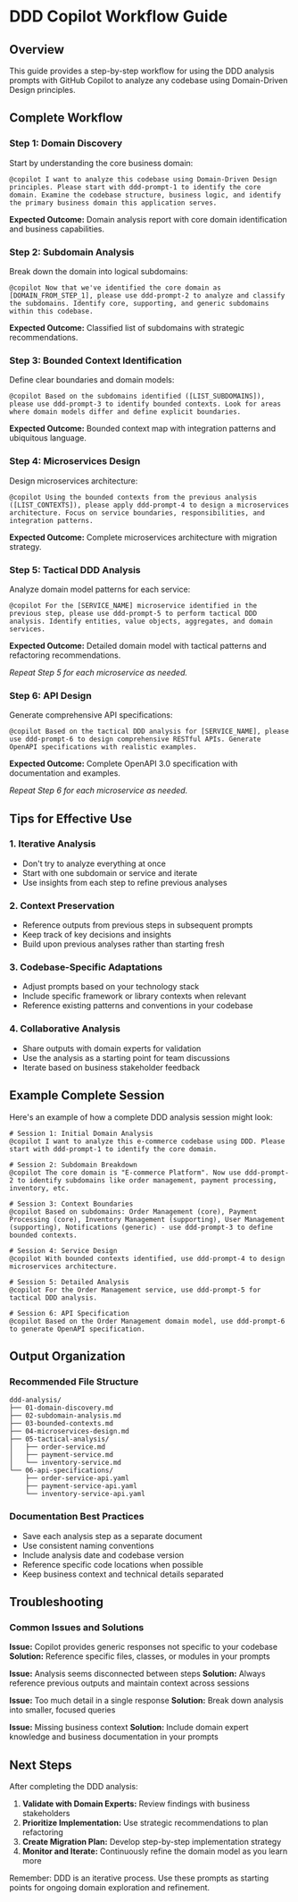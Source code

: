 # DDD Copilot Workflow Guide

## Overview
This guide provides a step-by-step workflow for using the DDD analysis prompts with GitHub Copilot to analyze any codebase using Domain-Driven Design principles.

## Complete Workflow

### Step 1: Domain Discovery
Start by understanding the core business domain:

```
@copilot I want to analyze this codebase using Domain-Driven Design principles. Please start with ddd-prompt-1 to identify the core domain. Examine the codebase structure, business logic, and identify the primary business domain this application serves.
```

**Expected Outcome:** Domain analysis report with core domain identification and business capabilities.

### Step 2: Subdomain Analysis
Break down the domain into logical subdomains:

```
@copilot Now that we've identified the core domain as [DOMAIN_FROM_STEP_1], please use ddd-prompt-2 to analyze and classify the subdomains. Identify core, supporting, and generic subdomains within this codebase.
```

**Expected Outcome:** Classified list of subdomains with strategic recommendations.

### Step 3: Bounded Context Identification
Define clear boundaries and domain models:

```
@copilot Based on the subdomains identified ([LIST_SUBDOMAINS]), please use ddd-prompt-3 to identify bounded contexts. Look for areas where domain models differ and define explicit boundaries.
```

**Expected Outcome:** Bounded context map with integration patterns and ubiquitous language.

### Step 4: Microservices Design
Design microservices architecture:

```
@copilot Using the bounded contexts from the previous analysis ([LIST_CONTEXTS]), please apply ddd-prompt-4 to design a microservices architecture. Focus on service boundaries, responsibilities, and integration patterns.
```

**Expected Outcome:** Complete microservices architecture with migration strategy.

### Step 5: Tactical DDD Analysis
Analyze domain model patterns for each service:

```
@copilot For the [SERVICE_NAME] microservice identified in the previous step, please use ddd-prompt-5 to perform tactical DDD analysis. Identify entities, value objects, aggregates, and domain services.
```

**Expected Outcome:** Detailed domain model with tactical patterns and refactoring recommendations.

*Repeat Step 5 for each microservice as needed.*

### Step 6: API Design
Generate comprehensive API specifications:

```
@copilot Based on the tactical DDD analysis for [SERVICE_NAME], please use ddd-prompt-6 to design comprehensive RESTful APIs. Generate OpenAPI specifications with realistic examples.
```

**Expected Outcome:** Complete OpenAPI 3.0 specification with documentation and examples.

*Repeat Step 6 for each microservice as needed.*

## Tips for Effective Use

### 1. Iterative Analysis
- Don't try to analyze everything at once
- Start with one subdomain or service and iterate
- Use insights from each step to refine previous analyses

### 2. Context Preservation
- Reference outputs from previous steps in subsequent prompts
- Keep track of key decisions and insights
- Build upon previous analyses rather than starting fresh

### 3. Codebase-Specific Adaptations
- Adjust prompts based on your technology stack
- Include specific framework or library contexts when relevant
- Reference existing patterns and conventions in your codebase

### 4. Collaborative Analysis
- Share outputs with domain experts for validation
- Use the analysis as a starting point for team discussions
- Iterate based on business stakeholder feedback

## Example Complete Session

Here's an example of how a complete DDD analysis session might look:

```
# Session 1: Initial Domain Analysis
@copilot I want to analyze this e-commerce codebase using DDD. Please start with ddd-prompt-1 to identify the core domain.

# Session 2: Subdomain Breakdown  
@copilot The core domain is "E-commerce Platform". Now use ddd-prompt-2 to identify subdomains like order management, payment processing, inventory, etc.

# Session 3: Context Boundaries
@copilot Based on subdomains: Order Management (core), Payment Processing (core), Inventory Management (supporting), User Management (supporting), Notifications (generic) - use ddd-prompt-3 to define bounded contexts.

# Session 4: Service Design
@copilot With bounded contexts identified, use ddd-prompt-4 to design microservices architecture.

# Session 5: Detailed Analysis
@copilot For the Order Management service, use ddd-prompt-5 for tactical DDD analysis.

# Session 6: API Specification
@copilot Based on the Order Management domain model, use ddd-prompt-6 to generate OpenAPI specification.
```

## Output Organization

### Recommended File Structure
```
ddd-analysis/
├── 01-domain-discovery.md
├── 02-subdomain-analysis.md
├── 03-bounded-contexts.md
├── 04-microservices-design.md
├── 05-tactical-analysis/
│   ├── order-service.md
│   ├── payment-service.md
│   └── inventory-service.md
└── 06-api-specifications/
    ├── order-service-api.yaml
    ├── payment-service-api.yaml
    └── inventory-service-api.yaml
```

### Documentation Best Practices
- Save each analysis step as a separate document
- Use consistent naming conventions
- Include analysis date and codebase version
- Reference specific code locations when possible
- Keep business context and technical details separated

## Troubleshooting

### Common Issues and Solutions

**Issue:** Copilot provides generic responses not specific to your codebase
**Solution:** Reference specific files, classes, or modules in your prompts

**Issue:** Analysis seems disconnected between steps
**Solution:** Always reference previous outputs and maintain context across sessions

**Issue:** Too much detail in a single response
**Solution:** Break down analysis into smaller, focused queries

**Issue:** Missing business context
**Solution:** Include domain expert knowledge and business documentation in your prompts

## Next Steps

After completing the DDD analysis:

1. **Validate with Domain Experts:** Review findings with business stakeholders
2. **Prioritize Implementation:** Use strategic recommendations to plan refactoring
3. **Create Migration Plan:** Develop step-by-step implementation strategy
4. **Monitor and Iterate:** Continuously refine the domain model as you learn more

Remember: DDD is an iterative process. Use these prompts as starting points for ongoing domain exploration and refinement.
